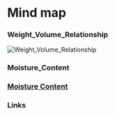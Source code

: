 # Mind map

### Weight_Volume_Relationship

![Weight_Volume_Relationship](img/Weight_Volume_Relationship.png)

### Moisture_Content

### [Moisture Content](Moisture_Content.md)

### Links
[^1]: https://structx.com/Soil_Properties.html
